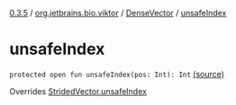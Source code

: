 [0.3.5](../../index.md) / [org.jetbrains.bio.viktor](../index.md) / [DenseVector](index.md) / [unsafeIndex](.)

# unsafeIndex

`protected open fun unsafeIndex(pos: Int): Int` [(source)](https://github.com/JetBrains-Research/viktor/blob/0.3.5/src/main/kotlin/org/jetbrains/bio/viktor/DenseVector.kt#L11)

Overrides [StridedVector.unsafeIndex](../-strided-vector/unsafe-index.md)

